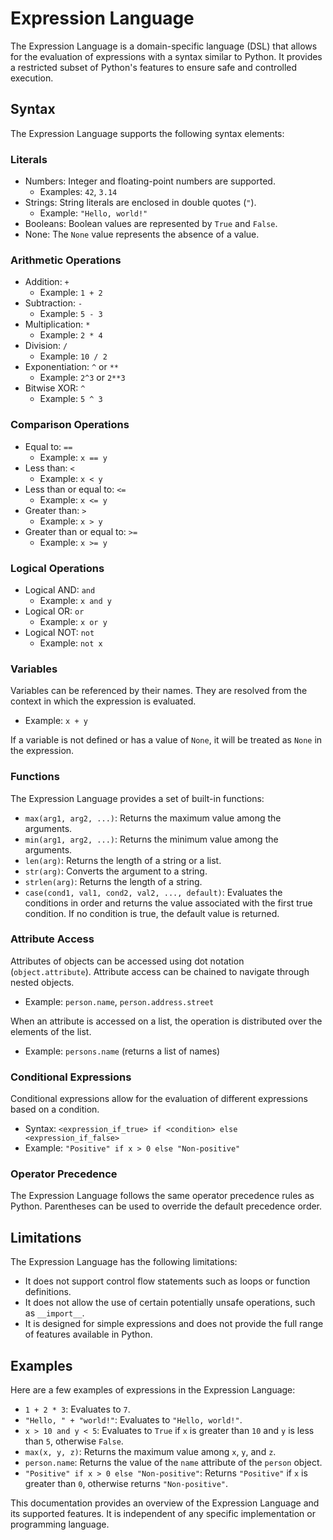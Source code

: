 # Expression Language

The Expression Language is a domain-specific language (DSL) that allows for the evaluation of expressions with a syntax similar to Python. It provides a restricted subset of Python's features to ensure safe and controlled execution.

## Syntax

The Expression Language supports the following syntax elements:

### Literals

- Numbers: Integer and floating-point numbers are supported.
  - Examples: `42`, `3.14`
- Strings: String literals are enclosed in double quotes (`"`).
  - Example: `"Hello, world!"`
- Booleans: Boolean values are represented by `True` and `False`.
- None: The `None` value represents the absence of a value.

### Arithmetic Operations

- Addition: `+`
  - Example: `1 + 2`
- Subtraction: `-`
  - Example: `5 - 3`
- Multiplication: `*`
  - Example: `2 * 4`
- Division: `/`
  - Example: `10 / 2`
- Exponentiation: `^` or `**`
  - Example: `2^3` or `2**3`
- Bitwise XOR: `^`
  - Example: `5 ^ 3`

### Comparison Operations

- Equal to: `==`
  - Example: `x == y`
- Less than: `<`
  - Example: `x < y`
- Less than or equal to: `<=`
  - Example: `x <= y`
- Greater than: `>`
  - Example: `x > y`
- Greater than or equal to: `>=`
  - Example: `x >= y`

### Logical Operations

- Logical AND: `and`
  - Example: `x and y`
- Logical OR: `or`
  - Example: `x or y`
- Logical NOT: `not`
  - Example: `not x`

### Variables

Variables can be referenced by their names. They are resolved from the context in which the expression is evaluated.

- Example: `x + y`

If a variable is not defined or has a value of `None`, it will be treated as `None` in the expression.

### Functions

The Expression Language provides a set of built-in functions:

- `max(arg1, arg2, ...)`: Returns the maximum value among the arguments.
- `min(arg1, arg2, ...)`: Returns the minimum value among the arguments.
- `len(arg)`: Returns the length of a string or a list.
- `str(arg)`: Converts the argument to a string.
- `strlen(arg)`: Returns the length of a string.
- `case(cond1, val1, cond2, val2, ..., default)`: Evaluates the conditions in order and returns the value associated with the first true condition. If no condition is true, the default value is returned.

### Attribute Access

Attributes of objects can be accessed using dot notation (`object.attribute`). Attribute access can be chained to navigate through nested objects.

- Example: `person.name`, `person.address.street`

When an attribute is accessed on a list, the operation is distributed over the elements of the list.

- Example: `persons.name` (returns a list of names)

### Conditional Expressions

Conditional expressions allow for the evaluation of different expressions based on a condition.

- Syntax: `<expression_if_true> if <condition> else <expression_if_false>`
- Example: `"Positive" if x > 0 else "Non-positive"`

### Operator Precedence

The Expression Language follows the same operator precedence rules as Python. Parentheses can be used to override the default precedence order.

## Limitations

The Expression Language has the following limitations:

- It does not support control flow statements such as loops or function definitions.
- It does not allow the use of certain potentially unsafe operations, such as `__import__`.
- It is designed for simple expressions and does not provide the full range of features available in Python.

## Examples

Here are a few examples of expressions in the Expression Language:

- `1 + 2 * 3`: Evaluates to `7`.
- `"Hello, " + "world!"`: Evaluates to `"Hello, world!"`.
- `x > 10 and y < 5`: Evaluates to `True` if `x` is greater than `10` and `y` is less than `5`, otherwise `False`.
- `max(x, y, z)`: Returns the maximum value among `x`, `y`, and `z`.
- `person.name`: Returns the value of the `name` attribute of the `person` object.
- `"Positive" if x > 0 else "Non-positive"`: Returns `"Positive"` if `x` is greater than `0`, otherwise returns `"Non-positive"`.

This documentation provides an overview of the Expression Language and its supported features. It is independent of any specific implementation or programming language.